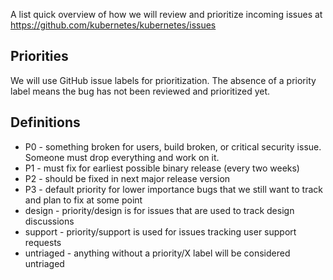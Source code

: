 
A list quick overview of how we will review and prioritize incoming issues at https://github.com/kubernetes/kubernetes/issues

## Priorities

We will use GitHub issue labels for prioritization.  The absence of a priority label means the bug has not been reviewed and prioritized yet.

## Definitions

* P0 - something broken for users, build broken, or critical security issue.  Someone must drop everything and work on it.
* P1 - must fix for earliest possible binary release (every two weeks)
* P2 - should be fixed in next major release version
* P3 - default priority for lower importance bugs that we still want to track and plan to fix at some point
* design - priority/design is for issues that are used to track design discussions
* support - priority/support is used for issues tracking user support requests
* untriaged - anything without a priority/X label will be considered untriaged